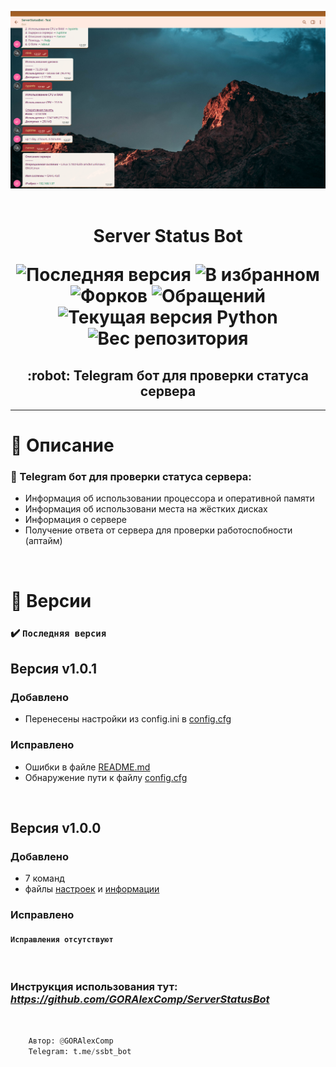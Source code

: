 <p align="center">
	<img src="./src/preview.png" alt="Превью проекта">
	<br><br>
	<h1 align="center">
		Server Status Bot
		<p></p>
		<img src="https://img.shields.io/github/release/GORAlexComp/ServerStatusBot.svg?style=flat-square&color=blue" alt="Последняя версия">
		<img src="https://img.shields.io/github/stars/GORAlexComp/ServerStatusBot.svg?style=flat-square&color=yellow" alt="В избранном">
		<img src="https://img.shields.io/github/forks/GORAlexComp/ServerStatusBot.svg?style=flat-square&color=purple" alt="Форков">
		<img src="https://img.shields.io/github/issues/GORAlexComp/ServerStatusBot.svg?style=flat-square" alt="Обращений">
		<img src="https://img.shields.io/github/pipenv/locked/python-version/GORAlexComp/ServerStatusBot.svg?style=flat-square&logo=python&color=red" alt="Текущая версия Python">
		<img src="https://img.shields.io/github/repo-size/GORAlexComp/ServerStatusBot.svg?style=flat-square&logo=Databricks&color=9cf" alt="Вес репозитория">
	</h1>
	<h2 align="center">:robot: Telegram бот для проверки статуса сервера</h2>
<hr>
</p>

<p></p>

# :page_facing_up: Описание

### :robot: Telegram бот для проверки статуса сервера:
- Информация об использовании процессора и оперативной памяти
- Информация об использовани места на жёстких дисках
- Информация о сервере
- Получение ответа от сервера для проверки работоспобности (аптайм)

<br>

# :memo: Версии

### :heavy_check_mark: `Последняя версия`
## **Версия v1.0.1**

### Добавлено
- Перенесены настройки из config.ini в [config.cfg](config.cfg)

### Исправлено
- Ошибки в файле [README.md](README.md)
- Обнаружение пути к файлу [config.cfg](config.cfg)

<br>

## **Версия v1.0.0**

### Добавлено
- 7 команд
- файлы [настроек](https://github.com/GORAlexComp/ServerStatusBot) и [информации](https://github.com/GORAlexComp/ServerStatusBot)

### Исправлено
#### `Исправления отсутствуют`

<br>

### Инструкция использования тут: *https://github.com/GORAlexComp/ServerStatusBot*

<br>

```py
	Автор: @GORAlexComp
	Telegram: t.me/ssbt_bot
```
